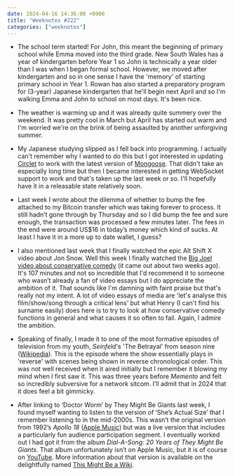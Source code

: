 ```yaml
---
date: 2024-04-16 14:36:00 +0900
title: "Weeknotes #222"
categories: ["weeknotes"]
---
```


- The school term started! For John, this meant the beginning of primary school while Emma moved into the third grade. New South Wales has a year of kindergarten before Year 1 so John is technically a year older than I was when I began formal school. However, we moved after kindergarten and so in one sense I have the 'memory' of starting primary school in Year 1. Rowan has also started a preparatory program for (3-year) Japanese kindergarten that he'll begin next April and so I'm walking Emma and John to school on most days. It's been nice.

- The weather is warming up and it was already quite summery over the weekend. It was pretty cool in March but April has started out warm and I'm worried we're on the brink of being assaulted by another unforgiving summer.

- My Japanese studying slipped as I fell back into programming. I actually can't remember why I wanted to do this but I got interested in updating [Circlet](https://github.com/janet-lang/circlet) to work with the latest version of [Mongoose](https://mongoose.ws/). That didn't take an especially long time but then I became interested in getting WebSocket support to work and that's taken up the last week or so. I'll hopefully have it in a releasable state relatively soon.

- Last week I wrote about the dilemma of whether to bump the fee attached to my Bitcoin transfer which was taking forever to process. It still hadn’t gone through by Thursday and so I did bump the fee and sure enough, the transaction was processed a few minutes later. The fees in the end were around US$16 in today’s money which kind of sucks. At least I have it in a more up to date wallet, I guess?

- I also mentioned last week that I finally watched the epic Alt Shift X video about Jon Snow. Well this week I finally watched the [Big Joel video about conservative comedy](https://youtu.be/znpO7oknOlE) (it came out about two weeks ago). It's 107 minutes and not so incredible that I'd recommend it to someone who wasn’t already a fan of video essays but I do appreciate the ambition of it. That sounds like I'm damning with faint praise but that's really not my intent. A lot of video essays of media are 'let's analyse this film/show/song through a critical lens’ but what Henry (I can't find his surname easily) does here is to try to look at how conservative comedy functions in general and what causes it so often to fail. Again, I admire the ambition.

- Speaking of finally, I made it to one of the most formative episodes of television from my youth, _Seinfeld_'s 'The Betrayal' from season nine ([Wikipedia](https://en.wikipedia.org/wiki/The_Betrayal)). This is the episode where the show essentially plays in 'reverse' with scenes being shown in reverse chronological order. This was not well received when it aired initially but I remember it blowing my mind when I first saw it. This was three years before _Memento_ and felt so incredibly subversive for a network sitcom. I’ll admit that in 2024 that it does feel a bit gimmicky.

- After linking to ‘Doctor Worm’ by They Might Be Giants last week, I found myself wanting to listen to the version of ‘She’s Actual Size’ that I remember listening to in the mid-2000s. This wasn’t the original version from 1992’s _Apollo 18_ ([Apple Music](https://music.apple.com/us/album/shes-actual-size/1542969097?i=1542969107)) but was a live version that includes a particularly fun audience participation segment. I eventually worked out I had got it from the album _Dial-A-Song: 20 Years of They Might Be Giants_. That album unfortunately isn’t on Apple Music, but it is of course on [YouTube](https://www.youtube.com/watch?v=tbqxicpoLDg). More information about that version is available on the delightfully named [This Might Be a Wiki](https://tmbw.net/wiki/She%27s_Actual_Size_(New_Live_Version)).
